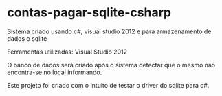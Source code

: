 contas-pagar-sqlite-csharp
==========================

Sistema criado usando c#, visual studio 2012 e para armazenamento de dados o sqlite


Ferramentas utilizadas: Visual Studio 2012

O banco de dados será criado após o sistema detectar que o mesmo não encontra-se no local informando.

Este projeto foi criado com o intuito de testar o driver do sqlite para c#.
